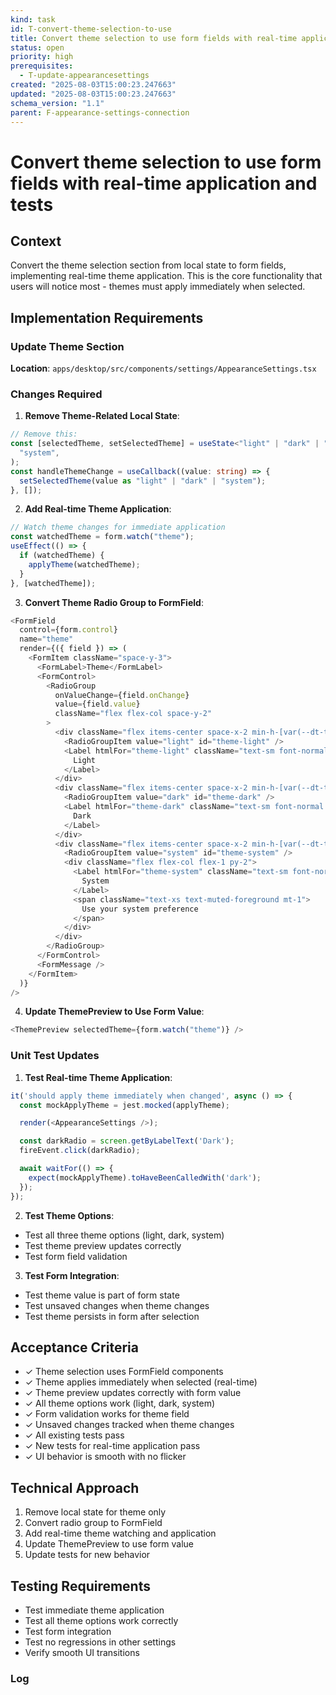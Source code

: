 ```yaml
---
kind: task
id: T-convert-theme-selection-to-use
title: Convert theme selection to use form fields with real-time application and tests
status: open
priority: high
prerequisites:
  - T-update-appearancesettings
created: "2025-08-03T15:00:23.247663"
updated: "2025-08-03T15:00:23.247663"
schema_version: "1.1"
parent: F-appearance-settings-connection
---
```


# Convert theme selection to use form fields with real-time application and tests

## Context

Convert the theme selection section from local state to form fields, implementing real-time theme application. This is the core functionality that users will notice most - themes must apply immediately when selected.

## Implementation Requirements

### Update Theme Section

**Location**: `apps/desktop/src/components/settings/AppearanceSettings.tsx`

### Changes Required

1. **Remove Theme-Related Local State**:

```typescript
// Remove this:
const [selectedTheme, setSelectedTheme] = useState<"light" | "dark" | "system">(
  "system",
);
const handleThemeChange = useCallback((value: string) => {
  setSelectedTheme(value as "light" | "dark" | "system");
}, []);
```

2. **Add Real-time Theme Application**:

```typescript
// Watch theme changes for immediate application
const watchedTheme = form.watch("theme");
useEffect(() => {
  if (watchedTheme) {
    applyTheme(watchedTheme);
  }
}, [watchedTheme]);
```

3. **Convert Theme Radio Group to FormField**:

```typescript
<FormField
  control={form.control}
  name="theme"
  render={({ field }) => (
    <FormItem className="space-y-3">
      <FormLabel>Theme</FormLabel>
      <FormControl>
        <RadioGroup
          onValueChange={field.onChange}
          value={field.value}
          className="flex flex-col space-y-2"
        >
          <div className="flex items-center space-x-2 min-h-[var(--dt-touch-min-mobile)] py-1">
            <RadioGroupItem value="light" id="theme-light" />
            <Label htmlFor="theme-light" className="text-sm font-normal flex-1 py-2 cursor-pointer">
              Light
            </Label>
          </div>
          <div className="flex items-center space-x-2 min-h-[var(--dt-touch-min-mobile)] py-1">
            <RadioGroupItem value="dark" id="theme-dark" />
            <Label htmlFor="theme-dark" className="text-sm font-normal flex-1 py-2 cursor-pointer">
              Dark
            </Label>
          </div>
          <div className="flex items-center space-x-2 min-h-[var(--dt-touch-min-mobile)] py-1">
            <RadioGroupItem value="system" id="theme-system" />
            <div className="flex flex-col flex-1 py-2">
              <Label htmlFor="theme-system" className="text-sm font-normal cursor-pointer">
                System
              </Label>
              <span className="text-xs text-muted-foreground mt-1">
                Use your system preference
              </span>
            </div>
          </div>
        </RadioGroup>
      </FormControl>
      <FormMessage />
    </FormItem>
  )}
/>
```

4. **Update ThemePreview to Use Form Value**:

```typescript
<ThemePreview selectedTheme={form.watch("theme")} />
```

### Unit Test Updates

1. **Test Real-time Theme Application**:

```typescript
it('should apply theme immediately when changed', async () => {
  const mockApplyTheme = jest.mocked(applyTheme);

  render(<AppearanceSettings />);

  const darkRadio = screen.getByLabelText('Dark');
  fireEvent.click(darkRadio);

  await waitFor(() => {
    expect(mockApplyTheme).toHaveBeenCalledWith('dark');
  });
});
```

2. **Test Theme Options**:

- Test all three theme options (light, dark, system)
- Test theme preview updates correctly
- Test form field validation

3. **Test Form Integration**:

- Test theme value is part of form state
- Test unsaved changes when theme changes
- Test theme persists in form after selection

## Acceptance Criteria

- ✓ Theme selection uses FormField components
- ✓ Theme applies immediately when selected (real-time)
- ✓ Theme preview updates correctly with form value
- ✓ All theme options work (light, dark, system)
- ✓ Form validation works for theme field
- ✓ Unsaved changes tracked when theme changes
- ✓ All existing tests pass
- ✓ New tests for real-time application pass
- ✓ UI behavior is smooth with no flicker

## Technical Approach

1. Remove local state for theme only
2. Convert radio group to FormField
3. Add real-time theme watching and application
4. Update ThemePreview to use form value
5. Update tests for new behavior

## Testing Requirements

- Test immediate theme application
- Test all theme options work correctly
- Test form integration
- Test no regressions in other settings
- Verify smooth UI transitions

### Log
